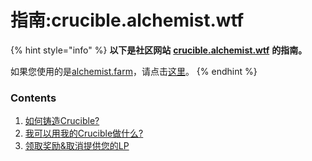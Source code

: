 # 指南:crucible.alchemist.wtf

{% hint style="info" %}
**以下是社区网站** [**crucible.alchemist.wtf**](https://crucible.alchemist.wtf/) **的指南。**

如果您使用的是[alchemist.farm](https://alchemist.farm/)，请点击[这里](../guides-alchemist.farm/)。
{% endhint %}

### Contents

1. [如何铸造Crucible?](how-do-i-mint-a-crucible.md)
2. [我可以用我的Crucible做什么?](what-can-i-do-with-my-new-crucible.md)
3. [领取奖励&取消提供您的LP](claiming-rewards-and-unsubscribing-your-lp.md)

